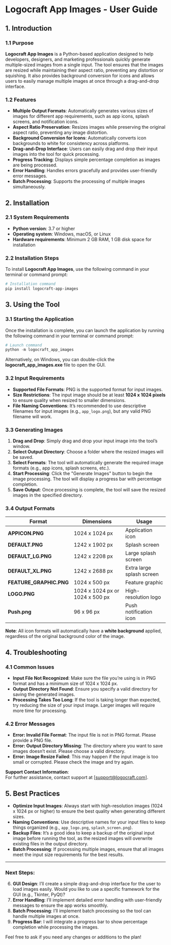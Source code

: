 # Logocraft App Images - User Guide

## 1. Introduction

### 1.1 Purpose

**Logocraft App Images** is a Python-based application designed to help developers, designers, and marketing professionals quickly generate multiple-sized images from a single input. The tool ensures that the images are resized while maintaining their aspect ratio, preventing any distortion or squishing. It also provides background conversion for icons and allows users to easily manage multiple images at once through a drag-and-drop interface.

### 1.2 Features

- **Multiple Output Formats**: Automatically generates various sizes of images for different app requirements, such as app icons, splash screens, and notification icons.
- **Aspect Ratio Preservation**: Resizes images while preserving the original aspect ratio, preventing any image distortion.
- **Background Conversion for Icons**: Automatically converts icon backgrounds to white for consistency across platforms.
- **Drag-and-Drop Interface**: Users can easily drag and drop their input images into the tool for quick processing.
- **Progress Tracking**: Displays simple percentage completion as images are being processed.
- **Error Handling**: Handles errors gracefully and provides user-friendly error messages.
- **Batch Processing**: Supports the processing of multiple images simultaneously.

## 2. Installation

### 2.1 System Requirements

- **Python version**: 3.7 or higher
- **Operating system**: Windows, macOS, or Linux
- **Hardware requirements**: Minimum 2 GB RAM, 1 GB disk space for installation

### 2.2 Installation Steps

To install **Logocraft App Images**, use the following command in your terminal or command prompt:

```powershell
# Installation command
pip install logocraft-app-images
```

## 3. Using the Tool

### 3.1 Starting the Application

Once the installation is complete, you can launch the application by running the following command in your terminal or command prompt:

```powershell
# Launch command
python -m logocraft_app_images
```

Alternatively, on Windows, you can double-click the **logocraft_app_images.exe** file to open the GUI.

### 3.2 Input Requirements

- **Supported File Formats**: PNG is the supported format for input images.
- **Size Restrictions**: The input image should be at least **1024 x 1024 pixels** to ensure quality when resized to smaller dimensions.
- **File Naming Conventions**: It’s recommended to use descriptive filenames for input images (e.g., `app_logo.png`), but any valid PNG filename will work.

### 3.3 Generating Images

1. **Drag and Drop**: Simply drag and drop your input image into the tool’s window.
2. **Select Output Directory**: Choose a folder where the resized images will be saved.
3. **Select Formats**: The tool will automatically generate the required image formats (e.g., app icons, splash screens, etc.).
4. **Start Processing**: Click the "Generate Images" button to begin the image processing. The tool will display a progress bar with percentage completion.
5. **Save Output**: Once processing is complete, the tool will save the resized images in the specified directory.

### 3.4 Output Formats

|Format|Dimensions|Usage|
|---|---|---|
|**APPICON.PNG**|1024 x 1024 px|Application icon|
|**DEFAULT.PNG**|1242 x 1902 px|Splash screen|
|**DEFAULT_LG.PNG**|1242 x 2208 px|Large splash screen|
|**DEFAULT_XL.PNG**|1242 x 2688 px|Extra large splash screen|
|**FEATURE_GRAPHIC.PNG**|1024 x 500 px|Feature graphic|
|**LOGO.PNG**|1024 x 1024 px or 1024 x 500 px|High-resolution logo|
|**Push.png**|96 x 96 px|Push notification icon|

**Note**: All icon formats will automatically have a **white background** applied, regardless of the original background color of the image.

## 4. Troubleshooting

### 4.1 Common Issues

- **Input File Not Recognized**: Make sure the file you’re using is in PNG format and has a minimum size of 1024 x 1024 px.
- **Output Directory Not Found**: Ensure you specify a valid directory for saving the generated images.
- **Processing Takes Too Long**: If the tool is taking longer than expected, try reducing the size of your input image. Larger images will require more time for processing.

### 4.2 Error Messages

- **Error: Invalid File Format**: The input file is not in PNG format. Please provide a PNG file.
- **Error: Output Directory Missing**: The directory where you want to save images doesn’t exist. Please choose a valid directory.
- **Error: Image Resize Failed**: This may happen if the input image is too small or corrupted. Please check the image and try again.

**Support Contact Information**:  
For further assistance, contact support at [[support@logocraft.com](mailto:support@logocraft.com)].

## 5. Best Practices

- **Optimize Input Images**: Always start with high-resolution images (1024 x 1024 px or higher) to ensure the best quality when generating different sizes.
- **Naming Conventions**: Use descriptive names for your input files to keep things organized (e.g., `app_logo.png`, `splash_screen.png`).
- **Backup Files**: It’s a good idea to keep a backup of the original input image before running the tool, as the resized images will overwrite existing files in the output directory.
- **Batch Processing**: If processing multiple images, ensure that all images meet the input size requirements for the best results.

---

### Next Steps:

6. **GUI Design**: I’ll create a simple drag-and-drop interface for the user to load images easily. Would you like to use a specific framework for the GUI (e.g., Tkinter, PyQt)?
7. **Error Handling**: I’ll implement detailed error handling with user-friendly messages to ensure the app works smoothly.
8. **Batch Processing**: I’ll implement batch processing so the tool can handle multiple images at once.
9. **Progress Bar**: I will integrate a progress bar to show percentage completion while processing the images.

Feel free to ask if you need any changes or additions to the plan!